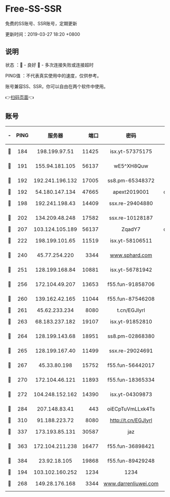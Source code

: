 # Free-SS-SSR

免费的SS账号、SSR账号，定期更新

更新时间：2019-03-27 18:20 +0800

## 说明

状态     ：🙂 - 良好 🙁 - 多次连接失败或连接超时

PING值   ：不代表真实使用中的速度，仅供参考。

账号兼容SS、SSR，你可以自由在两个软件中使用。

👉[扫码页面](https://liesauer.github.io/Free-SS-SSR/)👈

## 账号

|-|PING|服务器|端口|密码|加密方式|区域|
|:----:|:----:|:-----:|-----:|:----:|:----:|:----:|
|🙂|184|198.199.97.51|11425|isx.yt-57375175|aes-256-cfb|US|
|🙂|191|155.94.181.105|56137|wE5^XH8Quw|aes-256-cfb|US|
|🙂|192|192.241.196.132|17005|ss8.pm-65348372|aes-256-cfb|US|
|🙂|192|54.180.147.134|47665|apext2019001|chacha20|KR|
|🙂|198|192.241.198.43|14409|ssx.re-29404880|aes-256-cfb|US|
|🙂|202|134.209.48.248|17582|ssx.re-10128187|aes-256-cfb|US|
|🙂|207|103.124.105.189|56137|ZqadY7|chacha20|US|
|🙂|222|198.199.101.65|11519|isx.yt-58106511|aes-256-cfb|US|
|🙂|240|45.77.254.220|3344|www.sphard.com|aes-256-cfb|SG|
|🙂|251|128.199.168.84|10881|isx.yt-56781942|aes-256-cfb|SG|
|🙂|256|172.104.49.207|13653|f55.fun-91858706|aes-256-cfb|SG|
|🙂|260|139.162.42.165|11044|f55.fun-87546208|aes-256-cfb|SG|
|🙂|261|45.62.233.234|8080|t.cn/EGJIyrl|rc4-md5|CA|
|🙂|263|68.183.237.182|19107|isx.yt-91852810|aes-256-cfb|SG|
|🙂|264|128.199.143.68|18951|ss8.pm-02868380|aes-256-cfb|SG|
|🙂|265|128.199.167.40|11499|ssx.re-29024691|aes-256-cfb|SG|
|🙂|267|45.33.80.198|15752|f55.fun-56442017|aes-256-cfb|US|
|🙂|270|172.104.46.121|11893|f55.fun-18365334|aes-256-cfb|SG|
|🙂|272|104.248.152.162|14390|isx.yt-04309873|aes-256-cfb|SG|
|🙂|284|207.148.83.41|443|oiECpTuVmLLxk4Ts|aes-256-cfb|AU|
|🙂|310|91.188.223.72|8080|http://t.cn/EGJIyrl|rc4-md5|RU|
|🙂|337|173.193.85.131|30587|jaz|aes-256-cfb|US|
|🙂|363|172.104.211.238|16477|f55.fun-36898421|aes-256-cfb|US|
|🙂|384|23.92.18.105|19868|f55.fun-89429248|aes-256-cfb|US|
|🙂|194|103.102.160.252|1234|1234|rc4-md5|JP|
|🙁|268|149.28.176.168|3344|www.darrenliuwei.com|aes-256-cfb|AU|

